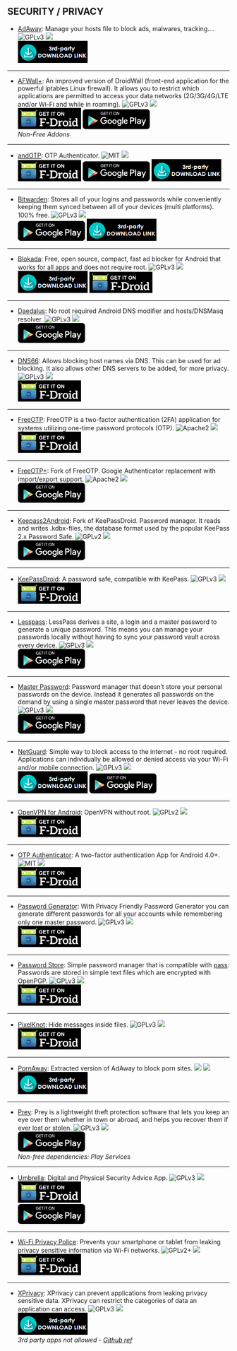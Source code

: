 <!--
    Copyright (C)  2017 PRIMOKORN.
    Permission is granted to copy, distribute and/or modify this document
    under the terms of the GNU Free Documentation License, Version 1.3
    or any later version published by the Free Software Foundation;
    with no Invariant Sections, no Front-Cover Texts, and no Back-Cover Texts.
    A copy of the license is included in the section entitled "GNU
    Free Documentation License".
-->
## SECURITY / PRIVACY

* [AdAway](https://forum.xda-developers.com/showthread.php?t=2190753): Manage your hosts file to block ads, malwares, tracking....
![GPLv3](https://img.shields.io/badge/License-GPLv3-brightgreen.svg?style=flat-square)
[![](https://img.shields.io/badge/Source-Github-lightgrey.svg?style=flat-square)](https://github.com/Free-Software-for-Android/AdAway/)  
[![](Pictures/3rd-party.png)](https://forum.xda-developers.com/showthread.php?t=2190753)

***

* [AFWall+](https://forum.xda-developers.com/showthread.php?t=1957231): An improved version of DroidWall (front-end application for the powerful iptables Linux firewall). It allows you to restrict which applications are permitted to access your data networks (2G/3G/4G/LTE and/or Wi-Fi and while in roaming).
![GPLv3](https://img.shields.io/badge/License-GPLv3-brightgreen.svg?style=flat-square)
[![](https://img.shields.io/badge/Source-Github-lightgrey.svg?style=flat-square)](https://github.com/ukanth/afwall)  
[![](Pictures/F-Droid.png)](http://f-droid.org/packages/dev.ukanth.ufirewall) [![](Pictures/Google_Play.png)](https://play.google.com/store/apps/details?id=dev.ukanth.ufirewall)  
_Non-Free Addons_

***

* [andOTP](https://forum.xda-developers.com/android/apps-games/app-andotp-android-otp-authenticator-t3636993): OTP Authenticator.
![MIT](https://img.shields.io/badge/License-MIT-orange.svg?style=flat-square)
[![](https://img.shields.io/badge/Source-Github-lightgrey.svg?style=flat-square)](https://github.com/flocke/andOTP)  
[![](Pictures/F-Droid.png)](https://f-droid.org/packages/org.shadowice.flocke.andotp/)
[![](Pictures/Google_Play.png)](https://play.google.com/store/apps/details?id=org.shadowice.flocke.andotp)
[![](Pictures/3rd-party.png)](https://github.com/flocke/andOTP/releases)

***

* [Bitwarden](https://forum.xda-developers.com/android/apps-games/app-bitwarden-source-password-manager-t3500521): Stores all of your logins and passwords while conveniently keeping them synced between all of your devices (multi platforms). 100% free.
![GPLv3](https://img.shields.io/badge/License-GPLv3-brightgreen.svg?style=flat-square)
[![](https://img.shields.io/badge/Source-Github-lightgrey.svg?style=flat-square)](https://github.com/bitwarden)  
[![](Pictures/Google_Play.png)](https://play.google.com/store/apps/details?id=com.x8bit.bitwarden) [![](Pictures/3rd-party.png)](https://github.com/bitwarden/mobile/releases/)

***

* [Blokada](https://github.com/blokadaorg/blokada): Free, open source, compact, fast ad blocker for Android that works for all apps and does not require root.
![GPLv3](https://img.shields.io/badge/License-GPLv3-brightgreen.svg?style=flat-square)
[![](https://img.shields.io/badge/Source-Github-lightgrey.svg?style=flat-square)](https://github.com/blokadaorg/blokada)  
[![](Pictures/3rd-party.png)](https://github.com/blokadaorg/blokada/releases) [![](Pictures/F-Droid.png)](https://f-droid.org/packages/org.blokada.alarm/)

***

* [Daedalus](https://play.google.com/store/apps/details?id=org.itxtech.daedalus): No root required Android DNS modifier and hosts/DNSMasq resolver.
![GPLv3](https://img.shields.io/badge/License-GPLv3-brightgreen.svg?style=flat-square)
[![](https://img.shields.io/badge/Source-Github-lightgrey.svg?style=flat-square)](https://github.com/iTXTech/Daedalus)  
[![](Pictures/Google_Play.png)](https://play.google.com/store/apps/details?id=org.itxtech.daedalus)

***

* [DNS66](https://f-droid.org/packages/org.jak_linux.dns66/): Allows blocking host names via DNS. This can be used for ad blocking. It also allows other DNS servers to be added, for more privacy.
![GPLv3](https://img.shields.io/badge/License-GPLv3-brightgreen.svg?style=flat-square)
[![](https://img.shields.io/badge/Source-Github-lightgrey.svg?style=flat-square)](https://github.com/julian-klode/dns66)  
[![](Pictures/F-Droid.png)](https://f-droid.org/packages/org.jak_linux.dns66/)

***

* [FreeOTP](https://f-droid.org/packages/org.fedorahosted.freeotp/): FreeOTP is a two-factor authentication (2FA) application for systems utilizing one-time password protocols (OTP).
![Apache2](https://img.shields.io/badge/License-Apache%202.0-yellowgreen.svg?style=flat-square)
[![](https://img.shields.io/badge/Source-Github-lightgrey.svg?style=flat-square)](https://fedorahosted.org/freeotp/browser/android)  
[![](Pictures/F-Droid.png)](https://f-droid.org/packages/org.fedorahosted.freeotp/)

***

* [FreeOTP+](https://forum.xda-developers.com/android/apps-games/opensourced-freeotp-google-t3376684): Fork of FreeOTP. Google Authenticator replacement with import/export support.
![Apache2](https://img.shields.io/badge/License-Apache%202.0-yellowgreen.svg?style=flat-square)
[![](https://img.shields.io/badge/Source-Github-lightgrey.svg?style=flat-square)](https://github.com/helloworld1/FreeOTPPlus)  
[![](Pictures/Google_Play.png)](https://play.google.com/store/apps/details?id=org.liberty.android.freeotpplus)

***

* [Keepass2Android](https://play.google.com/store/apps/details?id=keepass2android.keepass2android ): Fork of KeePassDroid. Password manager. It reads and writes .kdbx-files, the database format used by the popular KeePass 2.x Password Safe.
![GPLv2](https://img.shields.io/badge/License-GPLv2-brightgreen.svg?style=flat-square)
[![](https://img.shields.io/badge/Source-Github-lightgrey.svg?style=flat-square)](https://keepass2android.codeplex.com/)  
[![](Pictures/Google_Play.png)](https://play.google.com/store/apps/details?id=keepass2android.keepass2android )

***

* [KeePassDroid](https://f-droid.org/packages/com.android.keepass/): A password safe, compatible with KeePass.
![GPLv3](https://img.shields.io/badge/License-GPLv3-brightgreen.svg?style=flat-square)
[![](https://img.shields.io/badge/Source-Github-lightgrey.svg?style=flat-square)](https://github.com/bpellin/keepassdroid)  
[![](Pictures/F-Droid.png)](https://f-droid.org/packages/com.android.keepass/)

***

* [Lesspass](https://lesspass.com/): LessPass derives a site, a login and a master password to generate a unique password. This means you can manage your passwords locally without having to sync your password vault across every device.
![GPLv3](https://img.shields.io/badge/License-GPLv3-brightgreen.svg?style=flat-square)
[![](https://img.shields.io/badge/Source-Github-lightgrey.svg?style=flat-square)](https://github.com/lesspass/cordova)  
[![](Pictures/Google_Play.png)](https://play.google.com/store/apps/details?id=com.lesspass.android)

***

* [Master Password](http://www.devland.de/): Password manager that doesn’t store your personal passwords on the device. Instead it generates all passwords on the demand by using a single master password that never leaves the device.
![GPLv3](https://img.shields.io/badge/License-GPLv3-brightgreen.svg?style=flat-square)
[![](https://img.shields.io/badge/Source-Github-lightgrey.svg?style=flat-square)](https://github.com/dkunzler/masterpassword)  
[![](Pictures/Google_Play.png)](https://play.google.com/store/apps/details?id=de.devland.masterpassword)

***

* [NetGuard](http://forum.xda-developers.com/android/apps-games/app-netguard-root-firewall-t3233012): Simple way to block access to the internet - no root required. Applications can individually be allowed or denied access via your Wi-Fi and/or mobile connection.
![GPLv3](https://img.shields.io/badge/License-GPLv3-brightgreen.svg?style=flat-square)
[![](https://img.shields.io/badge/Source-Github-lightgrey.svg?style=flat-square)](https://github.com/M66B/NetGuard)  
[![](Pictures/3rd-party.png)](https://github.com/M66B/NetGuard/releases/) [![](Pictures/Google_Play.png)](https://play.google.com/store/apps/details?id=eu.faircode.netguard)  

***

* [OpenVPN for Android](https://f-droid.org/packages/de.blinkt.openvpn/): OpenVPN without root.
![GPLv2](https://img.shields.io/badge/License-GPLv2-brightgreen.svg?style=flat-square)
[![](https://img.shields.io/badge/Source-Github-lightgrey.svg?style=flat-square)](https://github.com/schwabe/ics-openvpn)  
[![](Pictures/F-Droid.png)](https://f-droid.org/packages/de.blinkt.openvpn/)

***

* [OTP Authenticator](https://f-droid.org/packages/net.bierbaumer.otp_authenticator/): A two-factor authentication App for Android 4.0+.
![MIT](https://img.shields.io/badge/License-MIT-orange.svg?style=flat-square)
[![](https://img.shields.io/badge/Source-Github-lightgrey.svg?style=flat-square)](https://github.com/0xbb/otp-authenticator)  
[![](Pictures/F-Droid.png)](https://f-droid.org/packages/net.bierbaumer.otp_authenticator/)

***

* [Password Generator](https://f-droid.org/packages/org.secuso.privacyfriendlypasswordgenerator): With Privacy Friendly Password Generator you can generate different passwords for all your accounts while remembering only one master password.
![GPLv3](https://img.shields.io/badge/License-GPLv3-brightgreen.svg?style=flat-square)
[![](https://img.shields.io/badge/Source-Github-lightgrey.svg?style=flat-square)](https://github.com/SecUSo/privacy-friendly-passwordgenerator)  
[![](Pictures/F-Droid.png)](https://f-droid.org/packages/org.secuso.privacyfriendlypasswordgenerator)

***

* [Password Store](https://f-droid.org/packages/com.zeapo.pwdstore): Simple password manager that is compatible with [pass](http://www.passwordstore.org/): Passwords are stored in simple text files which are encrypted with OpenPGP.
![GPLv3](https://img.shields.io/badge/License-GPLv3-brightgreen.svg?style=flat-square)
[![](https://img.shields.io/badge/Source-Github-lightgrey.svg?style=flat-square)](https://github.com/zeapo/Android-Password-Store)  
[![](Pictures/F-Droid.png)](https://f-droid.org/packages/com.zeapo.pwdstore)

***

* [PixelKnot](https://f-droid.org/packages/info.guardianproject.pixelknot/): Hide messages inside files.
![GPLv3](https://img.shields.io/badge/License-GPLv3-brightgreen.svg?style=flat-square)
[![](https://img.shields.io/badge/Source-Github-lightgrey.svg?style=flat-square)](https://github.com/guardianproject/PixelKnot)  
[![](Pictures/F-Droid.png)](https://f-droid.org/packages/info.guardianproject.pixelknot/)

***

* [PornAway](http://forum.xda-developers.com/android/apps-games/root-pornaway-block-porn-sites-t3460036): Extracted version of AdAway to block porn sites.
![](https://img.shields.io/badge/License-Missing-000000.svg?style=flat-square)
[![](https://img.shields.io/badge/Source-Github-lightgrey.svg?style=flat-square)](https://github.com/mhxion/pornaway/)  
[![](Pictures/3rd-party.png)](https://github.com/mhxion/pornaway)

***

* [Prey](https://play.google.com/store/apps/details?id=com.prey): Prey is a lightweight theft protection software that lets you keep an eye over them whether in town or abroad, and helps you recover them if ever lost or stolen.
![GPLv3](https://img.shields.io/badge/License-GPLv3-brightgreen.svg?style=flat-square)
[![](https://img.shields.io/badge/Source-Github-lightgrey.svg?style=flat-square)](https://github.com/prey/prey-android-client)  
[![](Pictures/Google_Play.png)](https://play.google.com/store/apps/details?id=com.prey)  
_Non-free dependencies: Play Services_

***

* [Umbrella](http://www.secfirst.org/): Digital and Physical Security Advice App.
![GPLv3](https://img.shields.io/badge/License-GPLv3-brightgreen.svg?style=flat-square)
[![](https://img.shields.io/badge/Source-Github-lightgrey.svg?style=flat-square)](https://github.com/securityfirst/Umbrella_android)  
[![](Pictures/F-Droid.png)](https://secfirst.org/fdroid/repo)  
[![](Pictures/Google_Play.png)](https://play.google.com/store/apps/details?id=org.secfirst.umbrella)

***

* [Wi-Fi Privacy Police](https://f-droid.org/packages/be.uhasselt.privacypolice/): Prevents your smartphone or tablet from leaking privacy sensitive information via Wi-Fi networks.
![GPLv2+](https://img.shields.io/badge/License-GPLv2+-brightgreen.svg?style=flat-square)
[![](https://img.shields.io/badge/Source-Github-lightgrey.svg?style=flat-square)](https://github.com/BramBonne/privacypolice)  
[![](Pictures/F-Droid.png)](https://f-droid.org/packages/be.uhasselt.privacypolice/)

***

* [XPrivacy](https://forum.xda-developers.com/xposed/modules/xprivacy-ultimate-android-privacy-app-t2320783): XPrivacy can prevent applications from leaking privacy sensitive data. XPrivacy can restrict the categories of data an application can access.
![GPLv3](https://img.shields.io/badge/License-GPLv3-brightgreen.svg?style=flat-square)
[![](https://img.shields.io/badge/Source-Github-lightgrey.svg?style=flat-square)](https://github.com/M66B/XPrivacy)  
[![](Pictures/3rd-party.png)](https://github.com/M66B/XPrivacy/releases/)  
_3rd party apps not allowed - [Github ref](https://github.com/M66B/XPrivacy#FAQ72)_